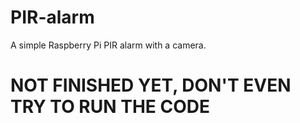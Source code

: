 # PIR-alarm
A simple Raspberry Pi PIR alarm with a camera.

# NOT FINISHED YET, DON'T EVEN TRY TO RUN THE CODE
